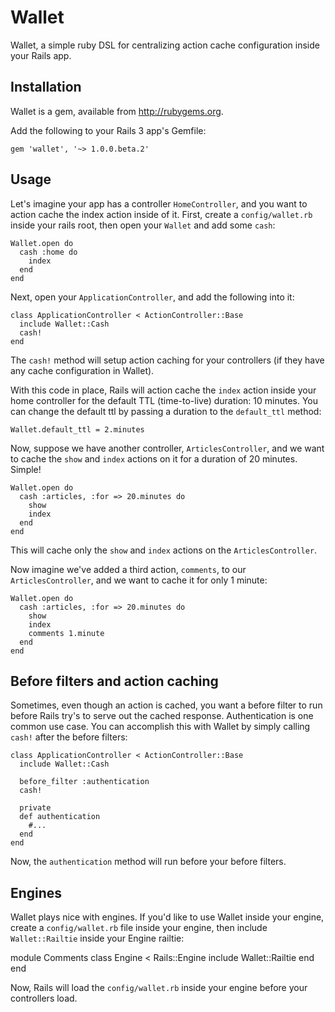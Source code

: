 # Wallet

Wallet, a simple ruby DSL for centralizing action cache configuration inside your Rails app.

## Installation

Wallet is a gem, available from http://rubygems.org. 

Add the following to your Rails 3 app's Gemfile:

    gem 'wallet', '~> 1.0.0.beta.2'

## Usage

Let's imagine your app has a controller `HomeController`, and you want to action cache the index action inside of it. First, create a `config/wallet.rb` inside your rails root, then open your `Wallet` and add some `cash`:

    Wallet.open do
      cash :home do
        index
      end
    end

Next, open your `ApplicationController`, and add the following into it: 

    class ApplicationController < ActionController::Base
      include Wallet::Cash
      cash!
    end

The `cash!` method will setup action caching for your controllers (if they have any cache configuration in Wallet). 

With this code in place, Rails will action cache the `index` action inside your home controller for the default TTL (time-to-live) duration: 10 minutes. You can change the default ttl by passing a duration to the `default_ttl` method:

    Wallet.default_ttl = 2.minutes

Now, suppose we have another controller, `ArticlesController`, and we want to cache the `show` and `index` actions on it for a duration of 20 minutes. Simple!

    Wallet.open do
      cash :articles, :for => 20.minutes do
        show
        index
      end
    end

This will cache only the `show` and `index` actions on the `ArticlesController`.

Now imagine we've added a third action, `comments`, to our `ArticlesController`, and we want to cache it for only 1 minute:

    Wallet.open do
      cash :articles, :for => 20.minutes do
        show
        index
        comments 1.minute
      end
    end

## Before filters and action caching

Sometimes, even though an action is cached, you want a before filter to run before Rails try's to serve out the cached response. Authentication is one common use case. You can accomplish this with Wallet by simply calling `cash!` after the before filters:

    class ApplicationController < ActionController::Base
      include Wallet::Cash

      before_filter :authentication
      cash!

      private
      def authentication
        #...
      end
    end

Now, the `authentication` method will run before your before filters. 

## Engines

Wallet plays nice with engines. If you'd like to use Wallet inside your engine, create a `config/wallet.rb` file inside your engine, then include `Wallet::Railtie` inside your Engine railtie:

module Comments
  class Engine < Rails::Engine
    include Wallet::Railtie
  end
end

Now, Rails will load the `config/wallet.rb` inside your engine before your controllers load. 
